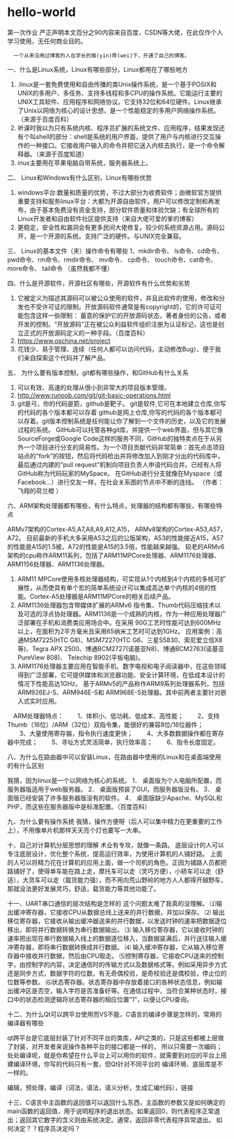 # hello-world
第一次作业
严正声明本文百分之90内容来自百度，CSDN等大佬，在此仅作个人学习使用，无任何商业目的。

      一个从来没用过博客的人在学长的推(yin)荐(wei)下，开通了自己的博客。

一、什么是Linux系统，Linux有哪些部分，Linux都用在了哪些地方

 

 1. .linux是一套免费使用和自由传播的类Unix操作系统，是一个基于POSIX和UNIX的多用户、多任务、支持多线程和多CPU的操作系统。它能运行主要的UNIX工具软件、应用程序和网络协议。它支持32位和64位硬件。Linux继承了Unix以网络为核心的设计思想，是一个性能稳定的多用户网络操作系统。（来源于百度百科）
 2. 听课时我以为只有系统内核、程序员扩展的系统文件、应用程序，结果发现还有个叫shell的部分：shell是系统的用户界面，提供了用户与内核进行交互操作的一种接口。它接收用户输入的命令并把它送入内核去执行，是一个命令解释器。（来源于百度知道）
 3. inux主要用在苹果电脑自带系统，服务器系统上。

二、 Linux和Windows有什么区别，Linux有哪些优势

 1. windows平台:数量和质量的优势，不过大部分为收费软件；由微软官方提供重要支持和服务linux平台：大都为开源自由软件，用户可以修改定制和再发布，由于基本免费没有资金支持，部分软件质量和体验欠缺；有全球所有的Linux开发者和自由软件社区提供支持（来自大佬可爱的爹的博客）
 2. 更稳定，安全性和漏洞会有更多民间大佬修复。较少的系统资源占用。源码公开，是一个开源的系统。支持广泛的硬件。与UNIX完全兼容。

三、 Linux的基本文件（夹）操作命令有哪些
       1、mkdir命令、 ls命令、cd命令、 pwd命令、rm命令、rmdir命令、         mv命令、 cp命令、 touch命令、cat命令、 more命令、  tail命令
       （虽然我都不懂）

四、什么是开源软件，开源社区有哪些，开源软件有什么优势和劣势
 1.  它被定义为描述其源码可以被公众使用的软件，并且此软件的使用，修改和分发也不受许可证的限制。开放源码软件通常是有copyright的，它的许可证可能包含这样一些限制： 蓄意的保护它的开放源码状态，著者身份的公告，或者开发的控制。“开放源码”正在被公众利益软件组织注册为认证标记，这也是创立正式的开放源码定义的一种手段。（百度百科）
 2. https://www.oschina.net/project
 3. 花钱少、易于管理、连续（任何人都可以访问代码，主动修改Bug）、便于我们亲自探索这个代码并了解产品。


五、 为什么要有版本控制，git都有哪些操作，和GitHub有什么关系
 1. 可以有效、高速的处理从很小到非常大的项目版本管理。
 2. http://www.runoob.com/git/git-basic-operations.html
 3. git是弓，你的代码是箭，github是靶子。 
git是软件,它可在本地建立仓库,你写的代码的各个版本都可以存着 
github是网上仓库,你写的代码的各个版本都可以存着。git版本控制系统是任何能让你了解到一个文件的历史，以及它的发展过程的系统。  GitHub可以托管各种git库，并提供一个web界面，但与其它像 SourceForge或Google Code这样的服务不同，GitHub的独特卖点在于从另外一个项目进行分支的简易性。为一个项目贡献代码非常简单：首先点击项目站点的“fork”的按钮，然后将代码检出并将修改加入到刚才分出的代码库中，最后通过内建的“pull request”机制向项目负责人申请代码合并。已经有人将GitHub称为代码玩家的MySpace。 
在GitHub进行分支就像在Myspace（或Facebook…）进行交友一样，在社会关系图的节点中不断的连线。 
（作者：飞翔的荷兰橙 ）

六、ARM架构处理器都有哪些，有什么特点，处理器的结构都有哪些，有哪些特点

ARMv7架构的Cortex-A5,A7,A8,A9,A12,A15，
ARMv8架构的Cortex-A53,A57，A72。
目前最新的手机大多采用A53之后的公版架构，A53的性能接近A15，A57的性能是A15的1.5被，A72的性能是A15的3.5倍，性能越来越强。
较老的ARMv6架构的cpu称作ARM11系列，包括了ARM11MPCore处理器、ARM1176处理器、ARM1156处理器、ARM1136处理器。
1. ARM11 MPCore使用多核处理器结构，可实现从1个内核到4个内核的多核可扩展性，从而使具有单个宏的简单系统设计可以集成高达单个内核的4倍的性能。Cortex-A5处理器是ARM11MPCore的相关后续产品。
2. ARM1136处理器包含带媒体扩展的ARMv6 指令集、Thumb代码压缩技术以及可选的浮点协处理器。ARM1136是一个成熟的内核，作为一种应用处理器广泛部署在手机和消费类应用场合中。在采用 90G工艺时性能可达到600MHz以上，在面积为2平方毫米且采用65纳米工艺时可达到1GHz。
应用案例：高通MSM7225(HTC G8)、MSM7227(HTC G6、三星S5830、索尼爱立信X8等)、Tegra APX 2500、博通BCM2727(诺基亚N8)、博通BCM2763(诺基亚PureView 808)、 Telechip 8902(平板电脑)。
3. ARM1176处理器主要应用在智能手机、数字电视和电子阅读器中，在这些领域得到广泛部署，它可提供媒体和浏览器功能、安全计算环境，在低成本设计的情况下性能高达1GHz。
基于ARMv5的产品称作ARM9系列处理器系列，包括ARM926EJ-S、ARM946E-S和 ARM968E-S处理器。其中前两者主要针对嵌入式实时应用。

　ARM处理器特点：
　　1、体积小、低功耗、低成本、高性能；
　　2、支持Thumb（16位）/ARM（32位）双指令集，能很好的兼容8位/16位器件；
　　3、大量使用寄存器，指令执行速度更快；
　　4、大多数数据操作都在寄存器中完成；
　　5、寻址方式灵活简单，执行效率高；
　　6、指令长度固定。


八、为什么在路由器中可以安装Linux，在路由器中使用的Linux和在桌面端使用的有什么区别

我猜，因为linux是一个以网络为核心的系统。
1． 桌面版为个人电脑所配置，而服务器版适用于web服务器。
2． 桌面版预装了GUI，而服务器版没有。
3． 桌面版已经安装了许多服务器版没有的软件。
4． 桌面版缺少Apache、MySQL和PHP，而这些在服务器版中是标准配置。（百度百科）

九、为什么要有操作系统
  我猜，操作方便呀（后人可以集中精力在更重要的工作上），不用像单片机那样天天亮个灯也要写一大串。

十、自己对计算机分层思想的理解
      术业有专攻，就像一条路。
      底层设计的人可以专注底层设计，优化整个系统，提高运行效率，为使用计算机的人铺好路。
      上面的人可以将精力花在计算机的应用上面，做一个司机的角色。正因为铺路人员都把路铺好了，使得单车能在路上走，摩托车可以走（灵巧方便），小轿车可以走（舒适），大货车可以走（载货能力强），而不用向荒山野岭的地方人人都得开越野车，那就没法更好发展灵巧，舒适，载货能力等其他功能了。


十一、UART串口通信的层次结构是怎样的
     这个问题太难了我真的没理解。
     ⑴输出缓冲寄存器，它接收CPU从数据总线上送来的并行数据，并加以保存。
⑵ 输出移位寄存器，它接收从输出缓冲器送来的并行数据，以发送时钟的速率把数据逐位移出，即将并行数据转换为串行数据输出。
⑶ 输入移位寄存器，它以接收时钟的速率把出现在串行数据输入线上的数据逐位移入，当数据装满后，并行送往输入缓冲寄存器，即将串行数据转换成并行数据。
⑷ 输入缓冲寄存器，它从输入移位寄存器中接收并行数据，然后由CPU取走。
⑸控制寄存器，它接收CPU送来的控制字，由控制字的内容，决定通信时的传输方式以及数据格式等。例如采用异步方式还是同步方式，数据字符的位数，有无奇偶校验，是奇校验还是偶校验，停止位的位数等参数。
⑹状态寄存器。状态寄存器中存放着接口的各种状态信息，例如输出缓冲区是否空，输入字符是否准备好等。在通信过程中，当符合某种状态时，接口中的状态检测逻辑将状态寄存器的相应位置“1”，以便让CPU查询。

十二、为什么Qt可以跨平台使用而VS不能，C语言的编译步骤是怎样的，常用的编译器有哪些

qt跨平台是它底层封装了针对不同平台的类库，API之类的，只是这些都被上层做了封装，对开发者来说操作各种平台的接口都是一样的，
所以只需要一次编码；
处处编译呢，就是你希望在什么平台上可以用你的软件，就需要到对应的平台上搭建编译环境，你写的代码只有一套，但Qt针对不同平台的
编译环境、底层库是不一样的。

编辑，预处理，编译（词法，语法，语义分析，生成汇编代码），链接

十三、C语言中主函数的返回值可以返回什么东西，主函数的参数又是如何确定的
       main函数的返回值，用于说明程序的退出状态。如果返回0，则代表程序正常退出；返回其它数字的含义则由系统决定。通常，返回非零代表程序异常退出。
  如何决定？？程序员决定吗？
